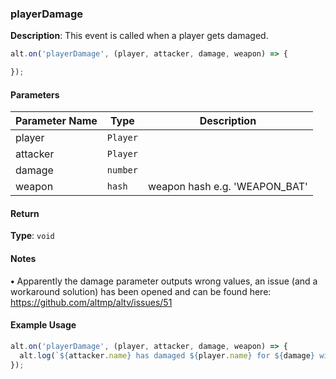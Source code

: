 ### playerDamage

**Description**: This event is called when a player gets damaged.

```javascript
alt.on('playerDamage', (player, attacker, damage, weapon) => {

});
```

#### Parameters

| Parameter Name | Type   | Description |
| -------------- | ------ | ----------- |
| player        | `Player` |             |
| attacker        | `Player` |             |
| damage        | `number` |             |
| weapon        | `hash` |     weapon hash e.g. 'WEAPON_BAT'        |

#### Return

**Type**: `void`

#### Notes

**•** Apparently the damage parameter outputs wrong values, an issue (and a workaround solution) has been opened and can be found here: https://github.com/altmp/altv/issues/51


#### Example Usage

```javascript
alt.on('playerDamage', (player, attacker, damage, weapon) => {
  alt.log(`${attacker.name} has damaged ${player.name} for ${damage} with a ${weapon}`);
});
```
